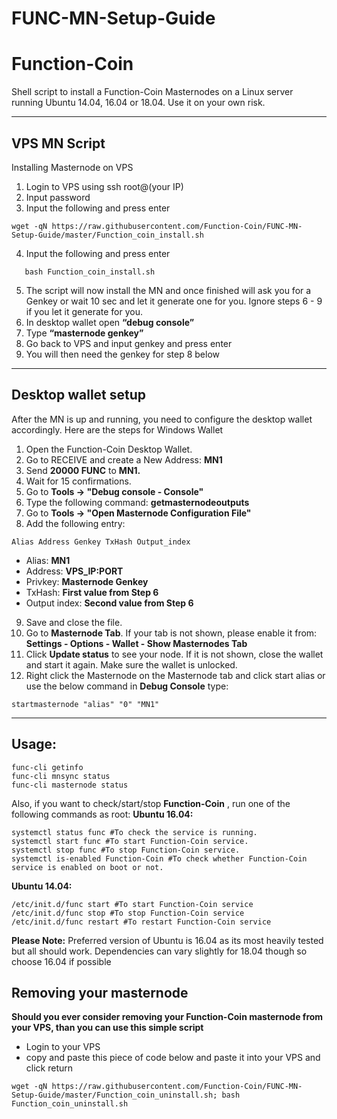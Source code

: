 # FUNC-MN-Setup-Guide

# Function-Coin
Shell script to install a Function-Coin Masternodes on a Linux server running Ubuntu 14.04, 16.04 or 18.04. Use it on your own risk.

***
## VPS MN Script
Installing Masternode on VPS
 1. Login to VPS using ssh root@(your IP)
 2. Input password
 3. Input the following and press enter
 ```
wget -qN https://raw.githubusercontent.com/Function-Coin/FUNC-MN-Setup-Guide/master/Function_coin_install.sh
 ```
 4. Input the following and press enter
 ```
	bash Function_coin_install.sh
```
 5. The script will now install the MN and once finished will ask you for a Genkey or wait 10 sec and let it generate one for you. Ignore steps 6 - 9 if you let it generate for you.
 6. In desktop wallet open **“debug console”**
 7. Type **“masternode genkey”**
 8. Go back to VPS and input genkey and press enter
 9. You will then need the genkey for step 8 below

***
## Desktop wallet setup
After the MN is up and running, you need to configure the desktop wallet accordingly. Here are the steps for Windows Wallet
 1. Open the Function-Coin Desktop Wallet.
 2. Go to RECEIVE and create a New Address: **MN1**
 3. Send **20000 FUNC** to **MN1.**
 4. Wait for 15 confirmations.
 5. Go to **Tools -> "Debug console - Console"**
 6. Type the following command: **getmasternodeoutputs**
 7. Go to **Tools -> "Open Masternode Configuration File"**
 8. Add the following entry:
 ```
Alias Address Genkey TxHash Output_index
```
* Alias: **MN1**
* Address: **VPS_IP:PORT**
* Privkey: **Masternode Genkey**
* TxHash: **First value from Step 6**
* Output index: **Second value from Step 6**
 9. Save and close the file.
 10. Go to **Masternode Tab**. If your tab is not shown, please enable it from: **Settings - Options - Wallet - Show Masternodes Tab**
 11. Click **Update status** to see your node. If it is not shown, close the wallet and start it again. Make sure the wallet is unlocked.
 12. Right click the Masternode on the Masternode tab and click start alias or use the below command in **Debug Console** type:
 ```
startmasternode "alias" "0" "MN1"
```

***
## Usage:
```
func-cli getinfo
func-cli mnsync status
func-cli masternode status
```
Also, if you want to check/start/stop **Function-Coin** , run one of the following commands as root:
**Ubuntu 16.04:**
```
systemctl status func #To check the service is running.
systemctl start func #To start Function-Coin service.
systemctl stop func #To stop Function-Coin service.
systemctl is-enabled Function-Coin #To check whether Function-Coin service is enabled on boot or not.
```
**Ubuntu 14.04:**
```
/etc/init.d/func start #To start Function-Coin service
/etc/init.d/func stop #To stop Function-Coin service
/etc/init.d/func restart #To restart Function-Coin service
```
**Please Note:** Preferred version of Ubuntu is 16.04 as its most heavily tested but all should work. Dependencies can vary slightly for 18.04 though so choose 16.04 if possible

## Removing your masternode

**Should you ever consider removing your Function-Coin masternode from your VPS, than you can use this simple script**

- Login to your VPS
- copy and paste this piece of code below and paste it into your VPS and click return
```
wget -qN https://raw.githubusercontent.com/Function-Coin/FUNC-MN-Setup-Guide/master/Function_coin_uninstall.sh; bash Function_coin_uninstall.sh
```
